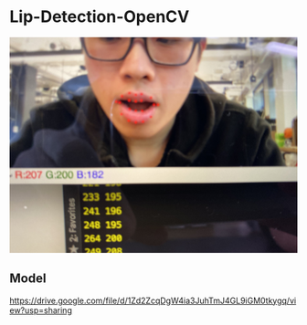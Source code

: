# Lip-Detection-OpenCV

<img src="https://github.com/kevin-chen/Lip-Detection-OpenCV/blob/master/Lip.jpg" width=1000><br>

## Model
https://drive.google.com/file/d/1Zd2ZcqDgW4ia3JuhTmJ4GL9iGM0tkygq/view?usp=sharing
